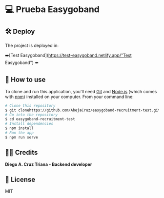# :computer: Prueba Easygoband

## :hammer_and_wrench: Deploy 

The project is deployed in:

➡️[Test Easygoband](https://test-easygoband.netlify.app/"Test Easygoband") ⬅️

## :open_file_folder: How to use

To clone and run this application, you'll need [Git](https://git-scm.com) and [Node.js](https://nodejs.org/en/download/) (which comes with [npm](http://npmjs.com)) installed on your computer. From your command line:

```bash
# Clone this repository
$ git clonehttps://github.com/AbejaCruz/easygoband-recruitment-test.git
# Go into the repository
$ cd easygoband-recruitment-test
# Install dependencies
$ npm install
# Run the app
$ npm run serve
```

## :man_technologist: Credits

**Diego A. Cruz Triana - Backend developer**

## :scroll: License

MIT
